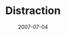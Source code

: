---
layout: cassette
title: "Distraction"
date: 2007-07-04
publish: 2017-07-04
category: Single
tags: [rexly]
artist: "Rexly"
description: "Distraction"
artwork: "0BwOVcFj5qu4TR2VpMUUtYjZGanc"
cassette: "0BwOVcFj5qu4TdE1VNWk4RlpWekE"
socialmedia: ""
download: ""
side-a: "'rexly_-_distraction'"
side-b: "'rexly_-_distraction'"
icon: '<i class="demo-icon icon-cassette"></i>'
---